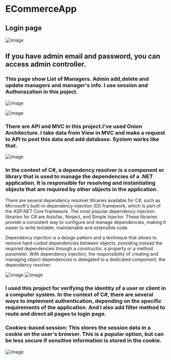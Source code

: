 # ECommerceApp


## Login page

![image](https://user-images.githubusercontent.com/115589345/213008703-7c8b6b3e-c7a7-4569-8b48-5a2022b19e78.png)


## If you have admin email and password, you can access admin controller.

### This page show List of Managers. Admin add,delete and update managers and manager's info. I use session and Authorazation in this poject.

![image](https://user-images.githubusercontent.com/115589345/213009221-6104a6c1-25d6-4bb6-9c4b-94d9dac56d46.png)


![image](https://user-images.githubusercontent.com/115589345/213009487-07e7acbd-d991-4265-bee4-64cc7cc4c736.png)


### There are API and MVC in this project.I've used Onion Architecture. I take data from View in MVC and make a request to API to post this data and add database. System works like that. 

![image](https://user-images.githubusercontent.com/115589345/213010274-ee47a213-ea27-4961-87e1-f03585f128b2.png)


### In the context of C#, a dependency resolver is a component or library that is used to manage the dependencies of a .NET application. It is responsible for resolving and instantiating objects that are required by other objects in the application.

There are several dependency resolver libraries available for C#, such as Microsoft's built-in dependency injection (DI) framework, which is part of the ASP.NET Core framework. The most popular dependency injection libraries for C# are Autofac, Ninject, and Simple Injector. These libraries provide a consistent way to configure and manage dependencies, making it easier to write testable, maintainable and extensible code.

Dependency injection is a design pattern and a technique that allows to remove hard-coded dependencies between objects, providing instead the required dependencies through a constructor, a property or a method parameter. With dependency injection, the responsibility of creating and managing object dependencies is delegated to a dedicated component, the dependency resolver.

![image](https://user-images.githubusercontent.com/115589345/213014435-330d1d1d-24f7-4864-83f0-4bd595f20579.png)
![image](https://user-images.githubusercontent.com/115589345/213014634-a5395f4e-11b7-4de9-a31d-73f84c431a0d.png)



### I used this project for verifying the identity of a user or client in a computer system. In the context of C#, there are several ways to implement authentication, depending on the specific requirements of the application. And I also add filter method to route and direct all pages to login page.

### Cookies-based session: This stores the session data in a cookie on the user's browser. This is a popular option, but can be less secure if sensitive information is stored in the cookie.

![image](https://user-images.githubusercontent.com/115589345/213014831-309d7ad7-de70-48f0-a52d-0438efc0db36.png)


